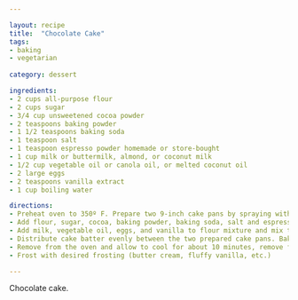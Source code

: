 ```yaml
---

layout: recipe
title:  "Chocolate Cake"
tags: 
- baking
- vegetarian
  
category: dessert

ingredients:
- 2 cups all-purpose flour
- 2 cups sugar
- 3/4 cup unsweetened cocoa powder
- 2 teaspoons baking powder
- 1 1/2 teaspoons baking soda
- 1 teaspoon salt
- 1 teaspoon espresso powder homemade or store-bought
- 1 cup milk or buttermilk, almond, or coconut milk
- 1/2 cup vegetable oil or canola oil, or melted coconut oil
- 2 large eggs
- 2 teaspoons vanilla extract
- 1 cup boiling water

directions:
- Preheat oven to 350º F. Prepare two 9-inch cake pans by spraying with baking spray or buttering and lightly flouring.
- Add flour, sugar, cocoa, baking powder, baking soda, salt and espresso powder to a large bowl or the bowl of a stand mixer. Whisk through to combine or, using your paddle attachment, stir through flour mixture until combined well.
- Add milk, vegetable oil, eggs, and vanilla to flour mixture and mix together on medium speed until well combined. Reduce speed and carefully add boiling water to the cake batter until well combined.
- Distribute cake batter evenly between the two prepared cake pans. Bake for 30-35 minutes, until a toothpick or cake tester inserted in the center of the chocolate cake comes out clean.
- Remove from the oven and allow to cool for about 10 minutes, remove from the pan and cool completely.
- Frost with desired frosting (butter cream, fluffy vanilla, etc.)

---
```


Chocolate cake.